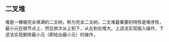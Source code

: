 ## 二叉堆
堆是一棵被完全填满的二叉树，称为完全二叉树。二叉堆最重要的特性是堆序性，最小元在根节点上，然后依次从上到下，从左到右增大。上滤法实现插入操作，下滤法实现删除最小元（即给出最小元）的操作。
